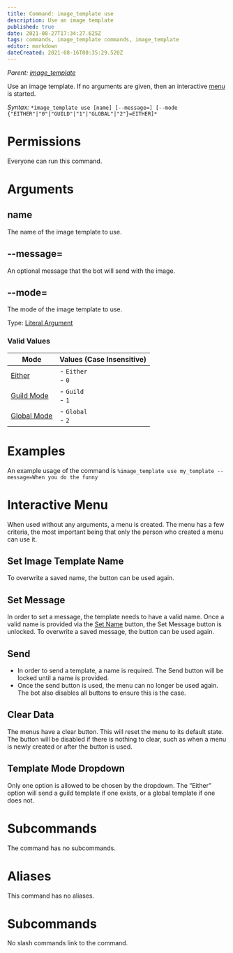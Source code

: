 ```yaml
---
title: Command: image_template use
description: Use an image template
published: true
date: 2021-08-27T17:34:27.625Z
tags: commands, image_template commands, image_template
editor: markdown
dateCreated: 2021-08-16T00:35:29.520Z
---
```


*Parent:* [*image\_template*](/commands/image_template)

Use an image template. If no arguments are given, then an interactive [menu](/glossary/menu) is started.

*Syntax:* `*image_template use [name] [--message=] [--mode {"EITHER"|"0"|"GUILD"|"1"|"GLOBAL"|"2"}=EITHER]*`

# Permissions

Everyone can run this command.

# Arguments

## name

The name of the image template to use.

## \--message=

An optional message that the bot will send with the image.

## \--mode=

The mode of the image template to use.

Type: [Literal Argument](/glossary/argument#literal-arguments)

### Valid Values

| Mode | Values (Case Insensitive) |
| --- | --- |
| [Either](/commands/image_template/modes#priority) | -   `Either`<br>-   `0` |
| [Guild Mode](/commands/image_template/modes#guild-mode) | -   `Guild`<br>-   `1` |
| [Global Mode](/commands/image_template/modes#global-mode) | -   `Global`<br>-   `2` |

# Examples

An example usage of the command is `%image_template use my_template --message=When you do the funny`

# Interactive Menu

When used without any arguments, a menu is created. The menu has a few criteria, the most important being that only the person who created a menu can use it.

## Set Image Template Name

To overwrite a saved name, the button can be used again.

## Set Message

In order to set a message, the template needs to have a valid name. Once a valid name is provided via the [Set Name](#set-image-template-name) button, the Set Message button is unlocked. To overwrite a saved message, the button can be used again.

## Send

-   In order to send a template, a name is required. The Send button will be locked until a name is provided.
-   Once the send button is used, the menu can no longer be used again. The bot also disables all buttons to ensure this is the case.

## Clear Data

The menus have a clear button. This will reset the menu to its default state. The button will be disabled if there is nothing to clear, such as when a menu is newly created or after the button is used.

## Template Mode Dropdown

Only one option is allowed to be chosen by the dropdown. The “Either” option will send a guild template if one exists, or a global template if one does not.

# Subcommands

The command has no subcommands.

# Aliases

This command has no aliases.

# Subcommands

No slash commands link to the command.